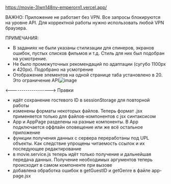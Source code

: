 https://movie-3lwn148nv-emperorn1.vercel.app/

ВАЖНО:
Приложение не работает без VPN. Все запросы блокируются на уровне API.
Для корректной работы нужно использовать любой VPN браузера.

ПРИМЕЧАНИЯ:
- В заданиях не были указаны стилизации для спинеров, экранов ошибок, пустых списков фильмов и т.д. Стиль для них был подобран на усмотрение.
- Не было промежуточных рекомендаций по адаптации (сугубо 1100рх и 420рх). Подобрано на усмотрение
- Отображение элементов на одной странице таба установлено в 20. Это ограничение API![image](https://github.com/EmperorN1/movie-app/assets/88553862/f31d5eed-bff7-4fb3-b849-eacdaeb11455)

<------------------->
Правки
 - идёт сохранение гостевого ID в sessionStorage для повторной работы
 - изменены форматы некоторых файлов. Теперь формат .jsx применяется только для файлов-компонентов с jsx синтаксисом
 - App и AppPage разделены на разные компоненты. В App подключается оффлайн оповещение или же всё остальное приложение
 - функции получения данных с сервера переработаны под UPL объекты. Как следствие упрощены читаемость ссылок и их последующее редактирование
 - в movie.service.js теперь идёт только получение и дальнейшая передача данных. Получение необходимых аргументов теперь происходит в самом компоненте при вызове
 - добавлена обработка ошибок в getGuestID и getGenre в файле app-page.jsx
